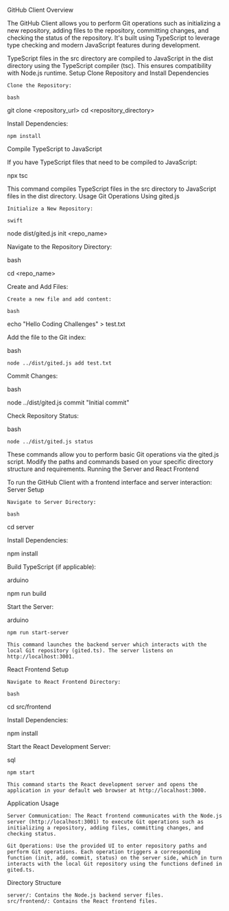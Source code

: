 GitHub Client
Overview

The GitHub Client allows you to perform Git operations such as initializing a new repository, adding files to the repository, committing changes, and checking the status of the repository. It's built using TypeScript to leverage type checking and modern JavaScript features during development.

TypeScript files in the src directory are compiled to JavaScript in the dist directory using the TypeScript compiler (tsc). This ensures compatibility with Node.js runtime.
Setup
Clone Repository and Install Dependencies

    Clone the Repository:

    bash

git clone <repository_url>
cd <repository_directory>

Install Dependencies:

    npm install

Compile TypeScript to JavaScript

If you have TypeScript files that need to be compiled to JavaScript:

npx tsc

This command compiles TypeScript files in the src directory to JavaScript files in the dist directory.
Usage
Git Operations Using gited.js

    Initialize a New Repository:

    swift

node dist/gited.js init <repo_name>

Navigate to the Repository Directory:

bash

cd <repo_name>

Create and Add Files:

    Create a new file and add content:

    bash

echo "Hello Coding Challenges" > test.txt

Add the file to the Git index:

bash

    node ../dist/gited.js add test.txt

Commit Changes:

bash

node ../dist/gited.js commit "Initial commit"

Check Repository Status:

bash

    node ../dist/gited.js status

These commands allow you to perform basic Git operations via the gited.js script. Modify the paths and commands based on your specific directory structure and requirements.
Running the Server and React Frontend

To run the GitHub Client with a frontend interface and server interaction:
Server Setup

    Navigate to Server Directory:

    bash

cd server

Install Dependencies:

npm install

Build TypeScript (if applicable):

arduino

npm run build

Start the Server:

arduino

    npm run start-server

    This command launches the backend server which interacts with the local Git repository (gited.ts). The server listens on http://localhost:3001.

React Frontend Setup

    Navigate to React Frontend Directory:

    bash

cd src/frontend

Install Dependencies:

npm install

Start the React Development Server:

sql

    npm start

    This command starts the React development server and opens the application in your default web browser at http://localhost:3000.

Application Usage

    Server Communication: The React frontend communicates with the Node.js server (http://localhost:3001) to execute Git operations such as initializing a repository, adding files, committing changes, and checking status.

    Git Operations: Use the provided UI to enter repository paths and perform Git operations. Each operation triggers a corresponding function (init, add, commit, status) on the server side, which in turn interacts with the local Git repository using the functions defined in gited.ts.

Directory Structure

    server/: Contains the Node.js backend server files.
    src/frontend/: Contains the React frontend files.